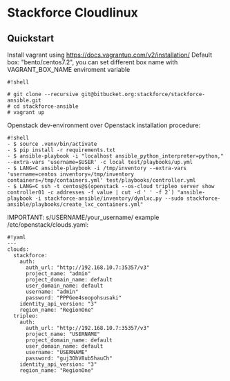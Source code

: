 # Stackforce Cloudlinux #
## Quickstart ##
Install vagrant using https://docs.vagrantup.com/v2/installation/
Default box: "bento/centos7.2", you can set different box name with VAGRANT_BOX_NAME enviroment variable

```
#!shell

# git clone --recursive git@bitbucket.org:stackforce/stackforce-ansible.git
# cd stackforce-ansible
# vagrant up
```

Openstack dev-environment over Openstack installation procedure:

```
#!shell
- $ source .venv/bin/activate
- $ pip install -r requirements.txt
- $ ansible-playbook -i "localhost ansible_python_interpreter=python," --extra-vars 'username=$USER' -c local test/playbooks/up.yml
- $ LANG=C ansible-playbook -i /tmp/inventory --extra-vars 'username=centos inventory=/tmp/inventory containers=/tmp/containers.yml' test/playbooks/controller.yml
- $ LANG=C ssh -t centos@$(openstack --os-cloud tripleo server show controller01 -c addresses -f value | cut -d ' ' -f 2`) "ansible-playbook -i stackforce-ansible/inventory/dynlxc.py --sudo stackforce-ansible/playbooks/create_lxc_containers.yml"
```
IMPORTANT: s/USERNAME/your_username/
example /etc/openstack/clouds.yaml:

```
#!yaml
---
clouds:
  stackforce:
    auth:
      auth_url: "http://192.168.10.7:35357/v3"
      project_name: "admin"
      project_domain_name: default
      user_domain_name: default
      username: "admin"
      password: "PPPGee4soopohsusaki"
    identity_api_version: "3"
    region_name: "RegionOne"
  tripleo:
    auth:
      auth_url: "http://192.168.10.7:35357/v3"
      project_name: "USERNAME"
      project_domain_name: default
      user_domain_name: default
      username: "USERNAME"
      password: "guj3OhV8ub5hauCh"
    identity_api_version: "3"
    region_name: "RegionOne"

```
